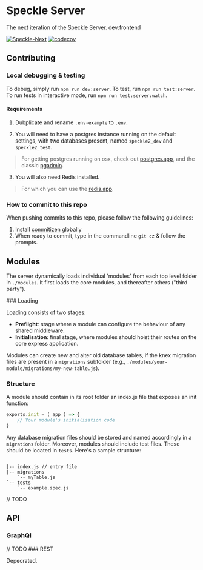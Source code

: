 # Speckle Server

The next iteration of the Speckle Server. dev:frontend

[![Speckle-Next](https://circleci.com/gh/Speckle-Next/SpeckleServer.svg?style=svg&circle-token=76eabd350ea243575cbb258b746ed3f471f7ac29)](https://github.com/Speckle-Next/SpeckleServer/) [![codecov](https://codecov.io/gh/Speckle-Next/SpeckleServer/branch/master/graph/badge.svg?token=PHZWVNUVFE)](https://codecov.io/gh/Speckle-Next/SpeckleServer)


## Contributing

### Local debugging & testing

To debug, simply run `npm run dev:server`. To test, run `npm run test:server`. To run tests in interactive mode, run `npm run test:server:watch`.

#### Requirements

1. Dubplicate and rename `.env-example` to `.env`.

2. You will need to have a postgres instance running on the default settings, with two databases present, named `speckle2_dev` and `speckle2_test`.

> For getting postgres running on osx, check out [postgres.app](https://postgresapp.com/), and the classic [pgadmin](https://www.pgadmin.org/download/pgadmin-4-macos/).

3. You will also need Redis installed.

> For which you can use the [redis.app](https://jpadilla.github.io/redisapp/).

### How to commit to this repo
When pushing commits to this repo, please follow the following guidelines: 

1) Install [commitizen](https://www.npmjs.com/package/commitizen#commitizen-for-contributors) globally
3) When ready to commit, type in the commandline `git cz` & follow the prompts.

## Modules

The server dynamically loads individual 'modules' from each top level folder in `./modules`. It first loads the core modules, and thereafter others ("third party"). 

### Loading

Loading consists of two stages: 
- **Preflight**: stage where a module can configure the behaviour of any shared middleware. 
- **Initialisation**: final stage, where modules should hoist their routes on the core express application.

Modules can create new and alter old database tables, if the knex migration files are present in a `migrations` subfolder (e.g., `./modules/your-module/migrations/my-new-table.js`). 

### Structure

A module should contain in its root folder an index.js file that exposes an init function: 

```js
exports.init = ( app ) => {
    // Your module's initialisation code
}
```

Any database migration files should be stored and named accordingly in a `migrations` folder. Moreover, modules should include test files. These should be located in `tests`. Here's a sample structure: 

```

|-- index.js // entry file
|-- migrations
    `-- myTable.js
`-- tests
    `-- example.spec.js

```

// TODO

## API

### GraphQl

// TODO
### REST 

Depecrated.

